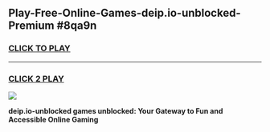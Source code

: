 
## Play-Free-Online-Games-deip.io-unblocked-Premium #8qa9n
<h3>
<a href="https://premium.freeplayer.one?title=deip.io-unblocked&ref=8M">CLICK TO PLAY</a></h3>
<hr>

<h3>
<a href="https://premium.freeplayer.one?title=deip.io-unblocked&ref=8M">CLICK 2 PLAY</a>
  
</h3>

<a href="https://premium.freeplayer.one?title=deip.io-unblocked&ref=8M"><img src="https://clearcache.store/games.png"></a>


**deip.io-unblocked games unblocked: Your Gateway to Fun and Accessible Online Gaming**

